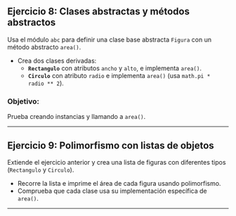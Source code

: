 ## Ejercicio 8: Clases abstractas y métodos abstractos
Usa el módulo `abc` para definir una clase base abstracta `Figura` con un método abstracto `area()`.

- Crea dos clases derivadas:
  - **`Rectangulo`** con atributos `ancho` y `alto`, e implementa `area()`.
  - **`Circulo`** con atributo `radio` e implementa `area()` (usa `math.pi * radio ** 2`).
  
### **Objetivo**:
Prueba creando instancias y llamando a `area()`.

---

## Ejercicio 9: Polimorfismo con listas de objetos
Extiende el ejercicio anterior y crea una lista de figuras con diferentes tipos (`Rectangulo` y `Circulo`). 

- Recorre la lista e imprime el área de cada figura usando polimorfismo.
- Comprueba que cada clase usa su implementación específica de `area()`. 

---
